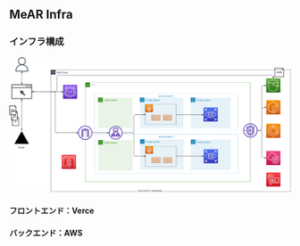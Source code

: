 ## MeAR Infra

### インフラ構成

![](./docs/infra/aws_infra.dio.svg)

#### フロントエンド：Verce

#### バックエンド：AWS
